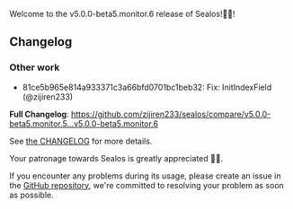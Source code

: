 Welcome to the v5.0.0-beta5.monitor.6 release of Sealos!🎉🎉!



## Changelog
### Other work
* 81ce5b965e814a933371c3a66bfd0701bc1beb32: Fix: InitIndexField (@zijiren233)

**Full Changelog**: https://github.com/zijiren233/sealos/compare/v5.0.0-beta5.monitor.5...v5.0.0-beta5.monitor.6

See [the CHANGELOG](https://github.com/zijiren233/sealos/blob/main/CHANGELOG/CHANGELOG.md) for more details.

Your patronage towards Sealos is greatly appreciated 🎉🎉.

If you encounter any problems during its usage, please create an issue in the [GitHub repository](https://github.com/zijiren233/sealos), we're committed to resolving your problem as soon as possible.
